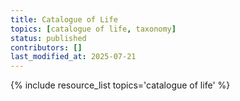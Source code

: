 ```yaml
---
title: Catalogue of Life
topics: [catalogue of life, taxonomy]
status: published
contributors: []
last_modified_at: 2025-07-21
---
```


{% include resource_list topics='catalogue of life' %}
